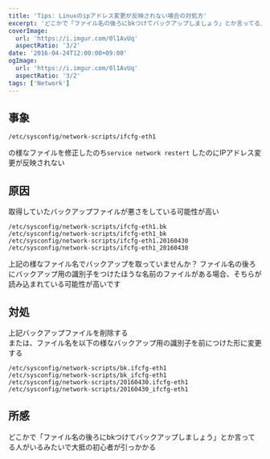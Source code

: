 ```yaml
---
title: 'Tips: Linuxのipアドレス変更が反映されない場合の対処方'
excerpt: 'どこかで「ファイル名の後ろにbkつけてバックアップしましょう」とか言ってる人がいるみたいで大抵の初心者が引っかかる'
coverImage: 
  url: 'https://i.imgur.com/0l1AvUq'
  aspectRatio: '3/2'
date: '2016-04-24T12:00:00+09:00'
ogImage:
  url: 'https://i.imgur.com/0l1AvUq'
  aspectRatio: '3/2'
tags: ['Network']
---
```



## 事象

```
/etc/sysconfig/network-scripts/ifcfg-eth1
```
の様なファイルを修正したのち`service network restert` したのにIPアドレス変更が反映されない

## 原因

取得していたバックアップファイルが悪さをしている可能性が高い

```
/etc/sysconfig/network-scripts/ifcfg-eth1.bk
/etc/sysconfig/network-scripts/ifcfg-eth1_bk
/etc/sysconfig/network-scripts/ifcfg-eth1.20160430
/etc/sysconfig/network-scripts/ifcfg-eth1_20160430
```

上記の様なファイル名でバックアップを取っていませんか？
ファイル名の後ろにバックアップ用の識別子をつけたほうな名前のファイルがある場合、そちらが読み込まれている可能性が高いです

## 対処

上記バックアップファイルを削除する  
または、ファイル名を以下の様なバックアップ用の識別子を前につけた形に変更する

```
/etc/sysconfig/network-scripts/bk.ifcfg-eth1
/etc/sysconfig/network-scripts/bk_ifcfg-eth1
/etc/sysconfig/network-scripts/20160430.ifcfg-eth1
/etc/sysconfig/network-scripts/20160430_ifcfg-eth1
```

## 所感

どこかで「ファイル名の後ろにbkつけてバックアップしましょう」とか言ってる人がいるみたいで大抵の初心者が引っかかる